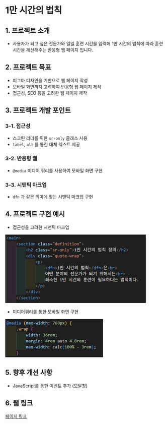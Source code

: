 # 1만 시간의 법칙

## 1. 프로젝트 소개
- 사용자가 되고 싶은 전문가와 일일 훈련 시간을 입력해 1만 시간의 법칙에 따라 훈련 시간을 계산해주는 반응형 웹 페이지 입니다.

## 2. 프로젝트 목표
- 피그마 디자인을 기반으로 웹 페이지 작성
- 모바일 화면까지 고려하여 반응형 웹 페이지 제작
- 접근성, SEO 등을 고려한 웹 페이지 제작

## 3. 프로젝트 개발 포인트
### 3-1. 접근성
- 스크린 리더를 위한 ```sr-only``` 클래스 사용  
- ```label```, ```alt``` 를 통한 대체 텍스트 제공
### 3-2.  반응형 웹
- ```@media``` 미디어 쿼리를 사용하여 모바일 화면 구현
### 3-3. 시맨틱 마크업
- ```dfn``` 과 같은 의미에 맞는 시맨틱 마크업 구현

## 4. 프로젝트 구현 예시
- 접근성을 고려한 시맨틱 마크업  

![접근성을 고려한 마크업](./images/시멘틱마크업.PNG)  

- 미디어쿼리를 통한 모바일 화면 구현  

![미디어쿼리를 통한 모바일 화면 구현](./images/미디어쿼리.PNG)  

## 5. 향후 개선 사항
- JavaScript를 통한 이벤트 추가 (모달창)

## 6. 웹 링크
[페이지 링크](https://seonghyeon1022.github.io/first_mini_project/)
